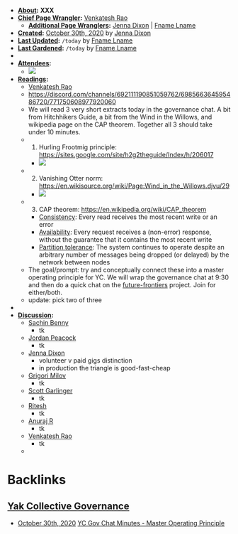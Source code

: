 - **[About](<About.md>):** __XXX__
- **[Chief Page Wrangler](<Chief Page Wrangler.md>):** [Venkatesh Rao](<Venkatesh Rao.md>)
    - **[Additional Page Wranglers](<Additional Page Wranglers.md>):** [Jenna Dixon](<Jenna Dixon.md>) | [Fname Lname](<Fname Lname.md>)
- **[Created](<Created.md>):** [October 30th, 2020](<October 30th, 2020.md>) by [Jenna Dixon](<Jenna Dixon.md>)
- **[Last Updated](<Last Updated.md>):** `/today` by [Fname Lname](<Fname Lname.md>)
- **[Last Gardened](<Last Gardened.md>):** `/today` by [Fname Lname](<Fname Lname.md>)
- 
- **[Attendees](<Attendees.md>):**
    - ![](https://firebasestorage.googleapis.com/v0/b/firescript-577a2.appspot.com/o/imgs%2Fapp%2FArtOfGig%2F_CTIS_xcWZ.png?alt=media&token=0beb10d5-b28f-4b5c-8332-8edfa3229268)
- **[Readings](<Readings.md>):**
    - [Venkatesh Rao](<Venkatesh Rao.md>)
    - https://discord.com/channels/692111190851059762/698566364595486720/771750608977920060
    - We will read 3 very short extracts today in the governance chat. A bit from Hitchhikers Guide, a bit from the Wind in the Willows, and wikipedia page on the CAP theorem. Together all 3 should take under 10 minutes.
    - 1. Hurling Frootmig principle: https://sites.google.com/site/h2g2theguide/Index/h/206017
        - ![](https://firebasestorage.googleapis.com/v0/b/firescript-577a2.appspot.com/o/imgs%2Fapp%2FArtOfGig%2FtP2ktIw4_L.png?alt=media&token=cdf63514-188f-4c12-9fae-fb69e758905d)
    - 2. Vanishing Otter norm: https://en.wikisource.org/wiki/Page:Wind_in_the_Willows.djvu/29
        - ![](https://upload.wikimedia.org/wikipedia/commons/thumb/c/c9/Wind_in_the_Willows.djvu/page29-1024px-Wind_in_the_Willows.djvu.jpg)
    - 3. CAP theorem: https://en.wikipedia.org/wiki/CAP_theorem
        - [Consistency](https://en.wikipedia.org/wiki/Consistency_model): Every read receives the most recent write or an error
        - [Availability](https://en.wikipedia.org/wiki/Availability): Every request receives a (non-error) response, without the guarantee that it contains the most recent write
        - [Partition tolerance](https://en.wikipedia.org/wiki/Network_partitioning): The system continues to operate despite an arbitrary number of messages being dropped (or delayed) by the network between nodes
    - The goal/prompt: try and conceptually connect these into a master operating principle for YC. We will wrap the governance chat at 9:30 and then do a quick chat on the [future-frontiers](<future-frontiers.md>) project. Join for either/both.
    - update: pick two of three
- 
- **[Discussion](<Discussion.md>):**
    - [Sachin Benny](<Sachin Benny.md>)
        - tk
    - [Jordan Peacock](<Jordan Peacock.md>)
        - tk
    - [Jenna Dixon](<Jenna Dixon.md>)
        - volunteer v paid gigs distinction
        - in production the triangle is good-fast-cheap
    - [Grigori Milov](<Grigori Milov.md>)
        - tk
    - [Scott Garlinger](<Scott Garlinger.md>)
        - tk
    - [Ritesh](<Ritesh.md>)
        - tk
    - [Anuraj R](<Anuraj R.md>)
        - tk
    - [Venkatesh Rao](<Venkatesh Rao.md>)
        - tk
    - 

# Backlinks
## [Yak Collective Governance](<Yak Collective Governance.md>)
- [October 30th, 2020](<October 30th, 2020.md>) [YC Gov Chat Minutes - Master Operating Principle](<YC Gov Chat Minutes - Master Operating Principle.md>)

